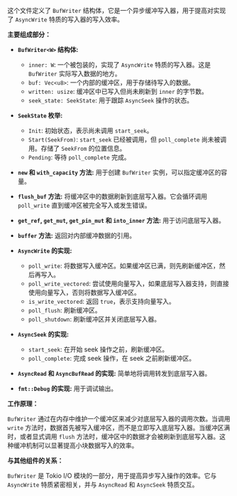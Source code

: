 这个文件定义了 `BufWriter` 结构体，它是一个异步缓冲写入器，用于提高对实现了 `AsyncWrite` 特质的写入器的写入效率。

**主要组成部分：**

*   **`BufWriter<W>` 结构体:**
    *   `inner: W`:  一个被包装的，实现了 `AsyncWrite` 特质的写入器。这是 `BufWriter` 实际写入数据的地方。
    *   `buf: Vec<u8>`:  一个内部的缓冲区，用于存储待写入的数据。
    *   `written: usize`:  缓冲区中已写入但尚未刷新到 `inner` 的字节数。
    *   `seek_state: SeekState`:  用于跟踪 `AsyncSeek` 操作的状态。

*   **`SeekState` 枚举:**
    *   `Init`:  初始状态，表示尚未调用 `start_seek`。
    *   `Start(SeekFrom)`:  `start_seek` 已经被调用，但 `poll_complete` 尚未被调用。存储了 `SeekFrom` 的位置信息。
    *   `Pending`:  等待 `poll_complete` 完成。

*   **`new` 和 `with_capacity` 方法:**  用于创建 `BufWriter` 实例，可以指定缓冲区的容量。
*   **`flush_buf` 方法:**  将缓冲区中的数据刷新到底层写入器。它会循环调用 `poll_write` 直到缓冲区被完全写入或发生错误。
*   **`get_ref`, `get_mut`, `get_pin_mut` 和 `into_inner` 方法:**  用于访问底层写入器。
*   **`buffer` 方法:**  返回对内部缓冲数据的引用。
*   **`AsyncWrite` 的实现:**
    *   `poll_write`:  将数据写入缓冲区。如果缓冲区已满，则先刷新缓冲区，然后再写入。
    *   `poll_write_vectored`:  尝试使用向量写入，如果底层写入器支持，则直接使用向量写入，否则将数据写入缓冲区。
    *   `is_write_vectored`:  返回 `true`，表示支持向量写入。
    *   `poll_flush`:  刷新缓冲区。
    *   `poll_shutdown`:  刷新缓冲区并关闭底层写入器。
*   **`AsyncSeek` 的实现:**
    *   `start_seek`:  在开始 seek 操作之前，刷新缓冲区。
    *   `poll_complete`:  完成 seek 操作，在 seek 之前刷新缓冲区。
*   **`AsyncRead` 和 `AsyncBufRead` 的实现:**  简单地将调用转发到底层写入器。
*   **`fmt::Debug` 的实现:**  用于调试输出。

**工作原理：**

`BufWriter` 通过在内存中维护一个缓冲区来减少对底层写入器的调用次数。当调用 `write` 方法时，数据首先被写入缓冲区，而不是立即写入底层写入器。当缓冲区满时，或者显式调用 `flush` 方法时，缓冲区中的数据才会被刷新到底层写入器。这种缓冲机制可以显著提高小块数据写入的效率。

**与其他组件的关系：**

`BufWriter` 是 Tokio I/O 模块的一部分，用于提高异步写入操作的效率。它与 `AsyncWrite` 特质紧密相关，并与 `AsyncRead` 和 `AsyncSeek` 特质交互。
